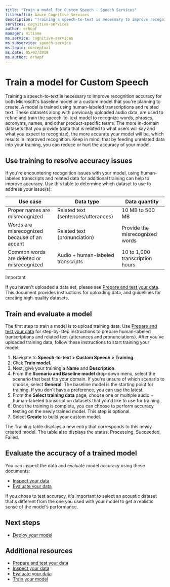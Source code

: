 ```yaml
---
title: "Train a model for Custom Speech - Speech Services"
titlesuffix: Azure Cognitive Services
description: "Training a speech-to-text is necessary to improve recognition accuracy for both Microsoft's baseline model or a custom model that you're planning to create. A model is trained using human-labeled transcriptions and related text. These datasets along with previously uploaded audio data, are used to refine and train the speech-to-text model to recognize words, phrases, acronyms, names, and other product-specific terms."
services: cognitive-services
author: erhopf
manager: nitinme
ms.service: cognitive-services
ms.subservice: speech-service
ms.topic: conceptual
ms.date: 05/02/2019
ms.author: erhopf
---
```


# Train a model for Custom Speech

Training a speech-to-text is necessary to improve recognition accuracy for both Microsoft's baseline model or a custom model that you're planning to create. A model is trained using human-labeled transcriptions and related text. These datasets along with previously uploaded audio data, are used to refine and train the speech-to-text model to recognize words, phrases, acronyms, names, and other product-specific terms. The more in-domain datasets that you provide (data that is related to what users will say and what you expect to recognize), the more accurate your model will be, which results in improved recognition. Keep in mind, that by feeding unrelated data into your training, you can reduce or hurt the accuracy of your model.

## Use training to resolve accuracy issues

If you're encountering recognition issues with your model, using human-labeled transcripts and related data for additional training can help to improve accuracy. Use this table to determine which dataset to use to address your issue(s):

| Use case | Data type | Data quantity |
|----------|-----------|---------------|
| Proper names are misrecognized | Related text (sentences/utterances) | 10 MB to 500 MB |
| Words are misrecognized because of an accent | Related text (pronunciation) | Provide the misrecognized words |
| Common words are deleted or misrecognized | Audio + human-labeled transcripts | 10 to 1,000 transcription hours |

> [!IMPORTANT]
> If you haven't uploaded a data set, please see [Prepare and test your data](how-to-custom-speech-test-data.md). This document provides instructions for uploading data, and guidelines for creating high-quality datasets.

## Train and evaluate a model

The first step to train a model is to upload training data. Use [Prepare and test your data](how-to-custom-speech-test-data.md) for step-by-step instructions to prepare human-labeled transcriptions and related text (utterances and pronunciations). After you've uploaded training data, follow these instructions to start training your model:

1. Navigate to **Speech-to-text > Custom Speech > Training**.
2. Click **Train model**.
3. Next, give your training a **Name** and **Description**.
4. From the **Scenario and Baseline model** drop-down menu, select the scenario that best fits your domain. If you're unsure of which scenario to choose, select **General**. The baseline model is the starting point for training. If you don't have a preference, you can use the latest.
5. From the **Select training data** page, choose one or multiple audio + human-labeled transcription datasets that you'd like to use for training.
6. Once the training is complete, you can choose to perform accuracy testing on the newly trained model. This step is optional.
7. Select **Create** to build your custom model.

The Training table displays a new entry that corresponds to this newly created model. The table also displays the status:  Processing, Succeeded, Failed.

## Evaluate the accuracy of a trained model

You can inspect the data and evaluate model accuracy using these documents:

* [Inspect your data](how-to-custom-speech-inspect-data.md)
* [Evaluate your data](how-to-custom-speech-evaluate-data.md)


If you chose to test accuracy, it's important to select an acoustic dataset that's different from the one you used with your model to get a realistic sense of the model’s performance.

## Next steps

* [Deploy your model](how-to-custom-speech-deploy-model.md)

## Additional resources

* [Prepare and test your data](how-to-custom-speech-test-data.md)
* [Inspect your data](how-to-custom-speech-inspect-data.md)
* [Evaluate your data](how-to-custom-speech-evaluate-data.md)
* [Train your model](how-to-custom-speech-train-model.md)
